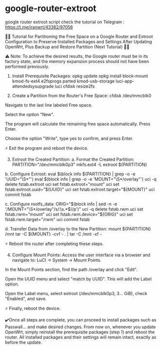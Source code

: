 # google-router-extroot
google router extroot script
check the tutorial on Telegram : https://t.me/iranwrt/43382/97058


🔽🔽 Tutorial for Partitioning the Free Space on a Google Router and Extroot Configuration to Preserve Installed Packages and Settings After Updating OpenWrt, Plus Backup and Restore Partition (Next Tutorial) 🔽🔽

⚠️ Note: To achieve the desired results, the Google router must be in its factory state, and the memory expansion process should not have been performed previously.

1. Install Prerequisite Packages:
opkg update
opkg install block-mount kmod-fs-ext4 e2fsprogs parted kmod-usb-storage luci-app-attendedsysupgrade luci cfdisk resize2fs

2. Create a Partition from the Router's Free Space:
cfdisk /dev/mmcblk0

Navigate to the last line labeled Free space.

Select the option "New".

The program will calculate the remaining free space automatically. Press Enter.

Choose the option "Write", type yes to confirm, and press Enter.

⚡ Exit the program and reboot the device.

3. Extroot the Created Partition:
a. Format the Created Partition:
PARTITION="/dev/mmcblk0p3"
mkfs.ext4 -L extroot ${PARTITION}

b. Configure Extroot:
eval $(block info ${PARTITION} | grep -o -e 'UUID="\S*"')
eval $(block info | grep -o -e 'MOUNT="\S*/overlay"')
uci -q delete fstab.extroot
uci set fstab.extroot="mount"
uci set fstab.extroot.uuid="${UUID}"
uci set fstab.extroot.target="${MOUNT}"
uci commit fstab

c. Configure rootfs_data:
ORIG="$(block info | sed -n -e '/MOUNT="\S*/overlay"/s/:\s.*$//p')"
uci -q delete fstab.rwm
uci set fstab.rwm="mount"
uci set fstab.rwm.device="${ORIG}"
uci set fstab.rwm.target="/rwm"
uci commit fstab

d. Transfer Data from /overlay to the New Partition:
mount ${PARTITION} /mnt
tar -C ${MOUNT} -cvf - . | tar -C /mnt -xf -

⚡ Reboot the router after completing these steps.

4. Configure Mount Points:
Access the user interface via a browser and navigate to: LuCI → System → Mount Points.

In the Mount Points section, find the path /overlay and click "Edit".

Open the UUID menu and select "match by UUID". This will add the Label option.

Open the Label menu, select extroot (/dev/mmcblk0p3, 3... GiB), check "Enabled", and save.

⚡ Finally, reboot the device.

✔️Once all steps are complete, you can proceed to install packages such as Passwall... and make desired changes. From now on, whenever you update OpenWrt, simply reinstall the prerequisite packages (step 1) and reboot the router. All installed packages and their settings will remain intact, exactly as before the update.
